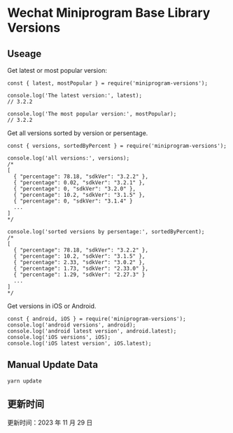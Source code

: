 
# Wechat Miniprogram Base Library Versions

## Useage

Get latest or most popular version:

```;
const { latest, mostPopular } = require('miniprogram-versions');

console.log('The latest version:', latest);
// 3.2.2

console.log('The most popular version:', mostPopular);
// 3.2.2

```

Get all versions sorted by version or persentage.

```
const { versions, sortedByPercent } = require('miniprogram-versions');

console.log('all versions:', versions);
/*
[
  { "percentage": 78.18, "sdkVer": "3.2.2" },
  { "percentage": 0.02, "sdkVer": "3.2.1" },
  { "percentage": 0, "sdkVer": "3.2.0" },
  { "percentage": 10.2, "sdkVer": "3.1.5" },
  { "percentage": 0, "sdkVer": "3.1.4" }
  ...
]
*/

console.log('sorted versions by persentage:', sortedByPercent);
/*
[
  { "percentage": 78.18, "sdkVer": "3.2.2" },
  { "percentage": 10.2, "sdkVer": "3.1.5" },
  { "percentage": 2.33, "sdkVer": "3.0.2" },
  { "percentage": 1.73, "sdkVer": "2.33.0" },
  { "percentage": 1.29, "sdkVer": "2.27.3" }
  ...
]
*/
```

Get versions in iOS or Android.

```
const { android, iOS } = require('miniprogram-versions');
console.log('android versions', android);
console.log('android latest version', android.latest);
console.log('iOS versions', iOS);
console.log('iOS latest version', iOS.latest);
```

## Manual Update Data

```
yarn update
```

## 更新时间

更新时间：2023 年 11 月 29 日
